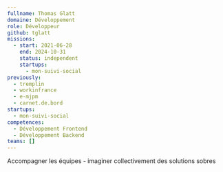 ```yaml
---
fullname: Thomas Glatt
domaine: Développement
role: Développeur
github: tglatt
missions:
  - start: 2021-06-28
    end: 2024-10-31
    status: independent
    startups:
      - mon-suivi-social
previously:
  - tremplin
  - workinfrance
  - e-mjpm
  - carnet.de.bord
startups:
  - mon-suivi-social
competences:
  - Développement Frontend
  - Développement Backend
teams: []
---
```

Accompagner les équipes - imaginer collectivement des solutions sobres